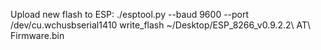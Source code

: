 Upload new flash to ESP:
./esptool.py --baud 9600 --port /dev/cu.wchusbserial1410 write_flash ~/Desktop/ESP_8266_v0.9.2.2\ AT\ Firmware.bin

